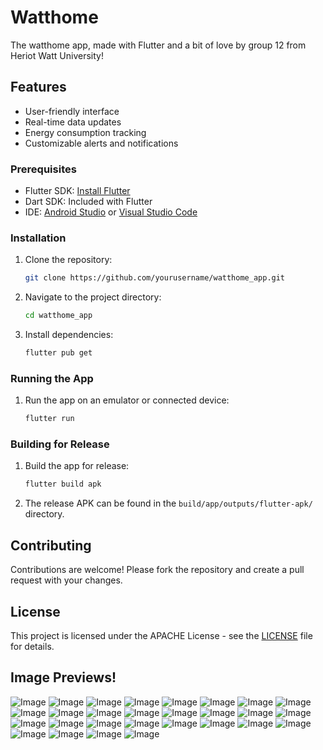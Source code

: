 # Watthome

The watthome app, made with Flutter and a bit of love by group 12 from Heriot Watt University!

## Features

- User-friendly interface
- Real-time data updates
- Energy consumption tracking
- Customizable alerts and notifications

### Prerequisites

- Flutter SDK: [Install Flutter](https://flutter.dev/docs/get-started/install)
- Dart SDK: Included with Flutter
- IDE: [Android Studio](https://developer.android.com/studio) or [Visual Studio Code](https://code.visualstudio.com/)

### Installation

1. Clone the repository:
   ```sh
   git clone https://github.com/yourusername/watthome_app.git
   ```
2. Navigate to the project directory:
   ```sh
   cd watthome_app
   ```
3. Install dependencies:
   ```sh
   flutter pub get
   ```

### Running the App

1. Run the app on an emulator or connected device:
   ```sh
   flutter run
   ```

### Building for Release

1. Build the app for release:
   ```sh
   flutter build apk
   ```
2. The release APK can be found in the `build/app/outputs/flutter-apk/` directory.

## Contributing

Contributions are welcome! Please fork the repository and create a pull request with your changes.

## License

This project is licensed under the APACHE License - see the [LICENSE](LICENSE) file for details.

## Image Previews!

![Image](https://github.com/user-attachments/assets/0d73c12b-accb-4312-a39c-dadd5d60b871)
![Image](https://github.com/user-attachments/assets/fc7ee86e-5c25-4d8f-ac97-34cc7b0abd02)
![Image](https://github.com/user-attachments/assets/82318cc0-f1a7-4cde-a25b-4202931b0f58)
![Image](https://github.com/user-attachments/assets/68a2c0f1-993f-4e3b-bcbd-fe145fffdc78)
![Image](https://github.com/user-attachments/assets/c9f6e979-9392-4eae-b719-9ee433f820d5)
![Image](https://github.com/user-attachments/assets/79d778d0-00ff-4cbd-b4eb-b10ba3319274)
![Image](https://github.com/user-attachments/assets/f5ff6119-4b3f-403c-9307-f8d7a008249e)
![Image](https://github.com/user-attachments/assets/1154cb7c-213d-400b-b5f7-0b21a01e425e)
![Image](https://github.com/user-attachments/assets/13dd7447-c920-40be-b3b7-ffd4790d0fd5)
![Image](https://github.com/user-attachments/assets/3fde8fac-256f-41d0-9777-3f10d5bf6a27)
![Image](https://github.com/user-attachments/assets/35d0926b-80d1-49c7-873a-c059bde7eae7)
![Image](https://github.com/user-attachments/assets/dd4103ef-a80f-46f4-bddd-8810701269ed)
![Image](https://github.com/user-attachments/assets/1fd4ae16-bbdc-4d5a-821d-255299a7eb08)
![Image](https://github.com/user-attachments/assets/f40821b8-2363-4eb9-9556-fdd504094b8d)
![Image](https://github.com/user-attachments/assets/09d2d71d-270b-4fd4-9776-cf9a16f7b676)
![Image](https://github.com/user-attachments/assets/fc2453e2-2d07-454d-b141-0c1fea2138ea)
![Image](https://github.com/user-attachments/assets/696c33ca-a3dc-4a26-92d0-2198f2e40c75)
![Image](https://github.com/user-attachments/assets/0db8819e-01fd-461d-bc41-b1c40a866b26)
![Image](https://github.com/user-attachments/assets/3233761b-721b-41b2-a594-b1798b487eed)
![Image](https://github.com/user-attachments/assets/c6fe36aa-9a74-49bc-abbf-32782d9088ff)
![Image](https://github.com/user-attachments/assets/8630666a-0458-455f-99be-1b3acdf056ee)
![Image](https://github.com/user-attachments/assets/fa07b1c4-6a7e-4013-ab9d-8138a69d2b2e)
![Image](https://github.com/user-attachments/assets/9c877a2a-fc91-4f08-85ce-8d2945c31087)
![Image](https://github.com/user-attachments/assets/bafb46af-9141-4b20-b4cb-3d35d1a9212a)
![Image](https://github.com/user-attachments/assets/8b1dd2b0-988e-4b35-8aca-96ca70b82ebd)
![Image](https://github.com/user-attachments/assets/2a266dd1-3e76-4840-81d9-82a087799008)
![Image](https://github.com/user-attachments/assets/e035d30d-7952-4e7e-a1b9-fd3fc3e75914)
![Image](https://github.com/user-attachments/assets/91d90277-c43b-416e-a905-73457a112500)

